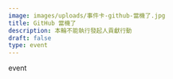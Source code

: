 ```yaml
---
image: images/uploads/事件卡-github-當機了.jpg
title: GitHub 當機了
description: 本輪不能執行發起人貢獻行動
draft: false
type: event
---
```

event